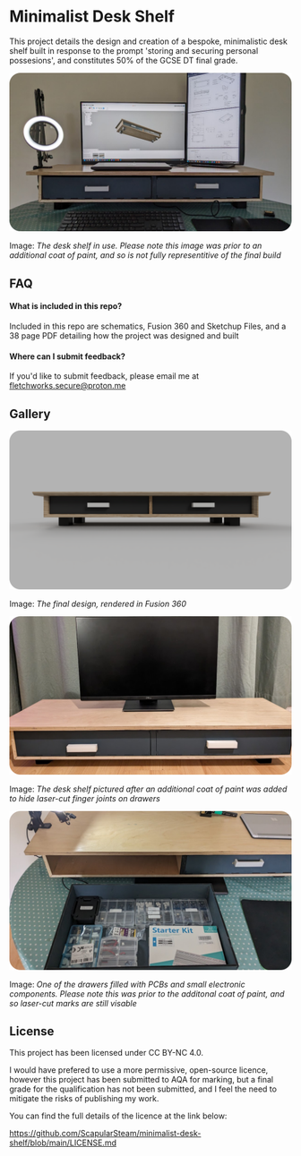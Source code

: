 # Minimalist Desk Shelf

This project details the design and creation of a bespoke, minimalistic desk shelf built in response to the prompt 'storing and securing personal possesions', and constitutes 50% of the GCSE DT final grade.


![image](https://github.com/ScapularSteam/minimalist-desk-shelf/blob/main/images/desk-shelf-in-use.png?raw=true)

Image: *The desk shelf in use. Please note this image was prior to an additional coat of paint, and so is not fully representitive of the final build*

## FAQ

#### What is included in this repo?

Included in this repo are schematics, Fusion 360 and Sketchup Files, and a 38 page PDF detailing how the project was designed and built

#### Where can I submit feedback?

If you'd like to submit feedback, please email me at fletchworks.secure@proton.me

## Gallery

![image](https://github.com/ScapularSteam/minimalist-desk-shelf/blob/main/images/desk-shelf-render-front.png?raw=true)

Image: *The final design, rendered in Fusion 360*

![image](https://github.com/ScapularSteam/minimalist-desk-shelf/blob/main/images/desk-shelf-front.png?raw=true)

Image: *The desk shelf pictured after an additional coat of paint was added to hide laser-cut finger joints on drawers*

![image](https://github.com/ScapularSteam/minimalist-desk-shelf/blob/main/images/desk-shelf-drawer.png?raw=true)

Image: *One of the drawers filled with PCBs and small electronic components. Please note this was prior to the additonal coat of paint, and so laser-cut marks are still visable*

## License

This project has been licensed under CC BY-NC 4.0.

I would have prefered to use a more permissive, open-source licence, however this project has been submitted to AQA for marking, but a final grade for the qualification has not been submitted, and I feel the need to mitigate the risks of publishing my work.

You can find the full details of the licence at the link below:

https://github.com/ScapularSteam/minimalist-desk-shelf/blob/main/LICENSE.md
